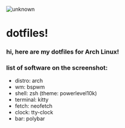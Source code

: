 ![unknown](https://user-images.githubusercontent.com/56086445/156930079-1ca864f9-2dc3-491b-82ab-a99a54e7230e.png)
# dotfiles!
### hi, here are my dotfiles for Arch Linux!
### list of software on the screenshot:
- distro: arch
- wm: bspwm
- shell: zsh (theme: powerlevel10k)
- terminal: kitty
- fetch: neofetch
- clock: tty-clock
- bar: polybar

